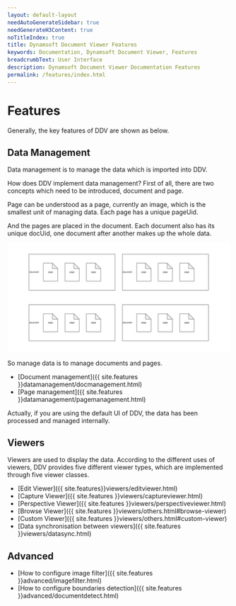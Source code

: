 ```yaml
---
layout: default-layout
needAutoGenerateSidebar: true
needGenerateH3Content: true
noTitleIndex: true
title: Dynamsoft Document Viewer Features
keywords: Documentation, Dynamsoft Document Viewer, Features
breadcrumbText: User Interface
description: Dynamsoft Document Viewer Documentation Features
permalink: /features/index.html
---
```


# Features

Generally, the key features of DDV are shown as below.

## Data Management

Data management is to manage the data which is imported into DDV. 

How does DDV implement data management? First of all, there are two concepts which need to be introduced, document and page. 

Page can be understood as a page, currently an image, which is the smallest unit of managing data. Each page has a unique pageUid. 

And the pages are placed in the document. Each document also has its unique docUid, one document after another makes up the whole data. 

![Doc&Page](/assets/imgs/doc&page.png)

So manage data is to manage documents and pages.

- [Document management]({{ site.features }}datamanagement/docmanagement.html)
- [Page management]({{ site.features }}datamanagement/pagemanagement.html)

Actually, if you are using the default UI of DDV, the data has been processed and managed internally.

## Viewers

Viewers are used to display the data. According to the different uses of viewers, DDV provides five different viewer types, which are implemented through five viewer classes.

- [Edit Viewer]({{ site.features}}viewers/editviewer.html)
- [Capture Viewer]({{ site.features }}viewers/captureviewer.html)
- [Perspective Viewer]({{ site.features }}viewers/perspectiveviewer.html)
- [Browse Viewer]({{ site.features }}viewers/others.html#browse-viewer)
- [Custom Viewer]({{ site.features }}viewers/others.html#custom-viewer)
- [Data synchronisation between viewers]({{ site.features }}viewers/datasync.html)

## Advanced

- [How to configure image filter]({{ site.features }}advanced/imagefilter.html)
- [How to configure boundaries detection]({{ site.features }}advanced/documentdetect.html)